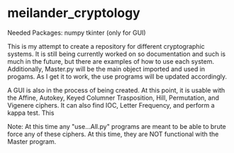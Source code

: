 # meilander_cryptology
Needed Packages:
numpy
tkinter (only for GUI)



This is my attempt to create a repository for different cryptographic systems.
It is still being currently worked on so documentation and such is much in the
future, but there are examples of how to use each system. Additionally, 
Master.py will be the main object imported and used in progams. As I get it to 
work, the use programs will be updated accordingly.

A GUI is also in the process of being created. At this point, it is usable with
the Affine, Autokey, Keyed Columner Trasposition, Hill, Permutation, and Vigenere 
ciphers. It can also find IOC, Letter Frequency, and perform a kappa test. This 

Note: At this time any "use...All.py" programs are meant to be able to brute 
force any of these ciphers. At this time, they are NOT functional with the 
Master program.
